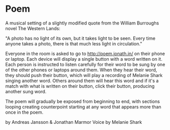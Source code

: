 # Poem

A musical setting of a slightly modified quote from the William Burroughs novel The Western Lands:

"A photo has no light of its own, but it takes light to be seen.
Every time anyone takes a photo, there is that much less light in circulation."

Everyone in the room is asked to go to http://poem.jonath.in/ on their phone or laptop. Each device will display a single button with a word written on it. Each person is instructed to listen carefully for their word to be sung by one of the other phones or laptops around them. When they hear their word, they should push their button, which will play a recording of Melanie Shark singing another word. Others around them will hear this word and if it's a match with what is written on their button, click their button, producing another sung word.

The poem will gradually be exposed from beginning to end, with sections looping creating counterpoint starting at any word that appears more than once in the poem.

by Andreas Jansson & Jonathan Marmor
Voice by Melanie Shark
